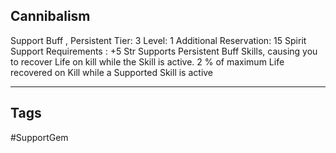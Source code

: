 ## Cannibalism
Support
Buff , Persistent
Tier: 3
Level: 1
Additional Reservation: 15 Spirit
Support Requirements : +5 Str
Supports Persistent Buff Skills, causing you to recover Life on kill while the Skill is active.
2 % of maximum Life recovered on Kill while a Supported Skill is active

---
## Tags
#SupportGem
